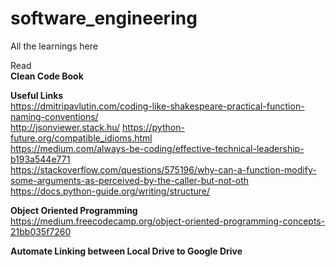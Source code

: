 # software_engineering

All the learnings here

Read  
**Clean Code Book**


**Useful Links**   
https://dmitripavlutin.com/coding-like-shakespeare-practical-function-naming-conventions/  
http://jsonviewer.stack.hu/
https://python-future.org/compatible_idioms.html  
https://medium.com/always-be-coding/effective-technical-leadership-b193a544e771  
https://stackoverflow.com/questions/575196/why-can-a-function-modify-some-arguments-as-perceived-by-the-caller-but-not-oth  
https://docs.python-guide.org/writing/structure/  

**Object Oriented Programming**  
https://medium.freecodecamp.org/object-oriented-programming-concepts-21bb035f7260


**Automate Linking between Local Drive to Google Drive**

